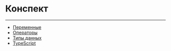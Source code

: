 # Конспект
____
* [Переменные](variables/variables.md)
* [Операторы](operators/operators.md)
* [Типы данных](/data-types/data-types.md)
* [TypeScript](/typeScript/typeScript.md)